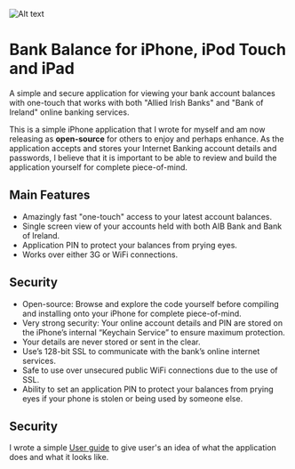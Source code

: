 ![Alt text](/dglancy/iPhone-BankBalance/raw/master/docs/bank-balance-banner.png" "Bank Balance Image Banner")

# Bank Balance for iPhone, iPod Touch and iPad
A simple and secure application for viewing your bank account balances with one-touch that works with both "Allied Irish Banks" and "Bank of Ireland" online banking services.

This is a simple iPhone application that I wrote for myself and am now releasing as __open-source__ for others to enjoy and perhaps enhance. As the application accepts and stores your Internet Banking account details and passwords, I believe that it is important to be able to review and build the application yourself for complete piece-of-mind.

## Main Features

* Amazingly fast "one-touch" access to your latest account balances.
* Single screen view of your accounts held with both AIB Bank and Bank of Ireland.
* Application PIN to protect your balances from prying eyes.
* Works over either 3G or WiFi connections.

## Security

* Open-source: Browse and explore the code yourself before compiling and installing onto your iPhone for complete piece-of-mind.
* Very strong security: Your online account details and PIN are stored on the iPhone’s internal “Keychain Service” to ensure maximum protection.
* Your details are never stored or sent in the clear.
* Use’s 128-bit SSL to communicate with the bank’s online internet services.
* Safe to use over unsecured public WiFi connections due to the use of SSL.
* Ability to set an application PIN to protect your balances from prying eyes if your phone is stolen or being used by someone else.

## Security

I wrote a simple [User guide](/dglancy/iPhone-BankBalance/raw/master/docs/userguide/Bank_Balance_User_Guide_Text.html) to give user's an idea of what the application does and what it looks like.
